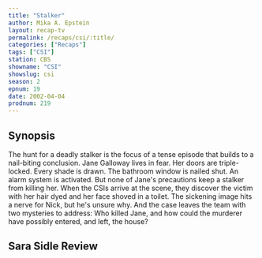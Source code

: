 ```yaml
---
title: "Stalker"
author: Mika A. Epstein
layout: recap-tv
permalink: /recaps/csi/:title/
categories: ["Recaps"]
tags: ["CSI"]
station: CBS
showname: "CSI"
showslug: csi
season: 2  
epnum: 19
date: 2002-04-04
prodnum: 219  
---
```


## Synopsis

The hunt for a deadly stalker is the focus of a tense episode that builds to a nail-biting conclusion. Jane Galloway lives in fear. Her doors are triple-locked. Every shade is drawn. The bathroom window is nailed shut. An alarm system is activated. But none of Jane's precautions keep a stalker from killing her. When the CSIs arrive at the scene, they discover the victim with her hair dyed and her face shoved in a toilet. The sickening image hits a nerve for Nick, but he's unsure why. And the case leaves the team with two mysteries to address: Who killed Jane, and how could the murderer have possibly entered, and left, the house?

## Sara Sidle Review

